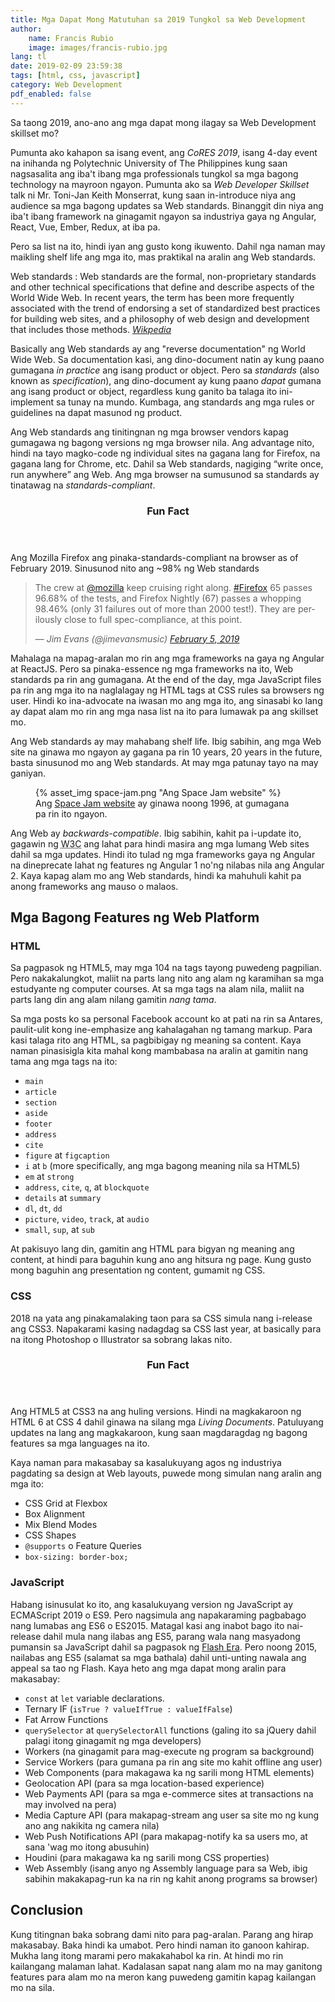 ```yaml
---
title: Mga Dapat Mong Matutuhan sa 2019 Tungkol sa Web Development
author:
    name: Francis Rubio
    image: images/francis-rubio.jpg
lang: tl
date: 2019-02-09 23:59:38
tags: [html, css, javascript]
category: Web Development
pdf_enabled: false
---
```


Sa taong 2019, ano-ano ang mga dapat mong ilagay sa Web Development skillset mo?

<!--more-->

Pumunta ako kahapon sa isang event, ang <i>CoRES 2019</i>, isang 4-day event na inihanda ng Polytechnic University of The Philippines kung saan nagsasalita ang iba't ibang mga professionals tungkol sa mga bagong technology na mayroon ngayon. Pumunta ako sa <cite>Web Developer Skillset</cite> talk ni Mr. Toni-Jan Keith Monserrat, kung saan in-introduce niya ang audience sa mga bagong updates sa Web standards. Binanggit din niya ang iba't ibang framework na ginagamit ngayon sa industriya gaya ng Angular, React, Vue, Ember, Redux, at iba pa.

Pero sa list na ito, hindi iyan ang gusto kong ikuwento. Dahil nga naman may maikling shelf life ang mga ito, mas praktikal na aralin ang Web standards.

Web standards
: Web standards are the formal, non-proprietary standards and other technical specifications that define and describe aspects of the World Wide Web. In recent years, the term has been more frequently associated with the trend of endorsing a set of standardized best practices for building web sites, and a philosophy of web design and development that includes those methods. <cite>[Wikpedia](https://en.wikipedia.org/wiki/Web_standards)</cite>

Basically ang Web standards ay ang "reverse documentation" ng World Wide Web. Sa documentation kasi, ang dino-document natin ay kung paano gumagana <em>in practice</em> ang isang product or object. Pero sa <dfn lang="en">standards</dfn> (also known as <i lang="en">specification</i>), ang dino-document ay kung paano <em>dapat</em> gumana ang isang product or object, regardless kung ganito ba talaga ito ini-implement sa tunay na mundo. Kumbaga, ang standards ang mga rules or guidelines na dapat masunod ng product.

Ang Web standards ang tinitingnan ng mga browser vendors kapag gumagawa ng bagong versions ng mga browser nila. Ang advantage nito, hindi na tayo magko-code ng individual sites na gagana lang for Firefox, na gagana lang for Chrome, etc. Dahil sa Web standards, nagiging <q>write once, run anywhere</q> ang Web. Ang mga browser na sumusunod sa standards ay tinatawag na <dfn lang="en">standards-compliant</dfn>.

<aside class="side-callout">
  <header>
    <h3>Fun Fact</h3>
  </header>
  <div>
    <p>Ang Mozilla Firefox ang pinaka-standards-compliant na browser as of February 2019. Sinusunod nito ang ~98% ng Web standards</p>

  <blockquote class="twitter-tweet">
    <p lang="en" dir="ltr">
    The crew at <a href="https://twitter.com/mozilla?ref_src=twsrc%5Etfw">@mozilla</a> keep cruising right along. <a href="https://twitter.com/hashtag/Firefox?src=hash&amp;ref_src=twsrc%5Etfw">#Firefox</a> 65 passes 96.68% of the tests, and Firefox Nightly (67) passes a whopping 98.46% (only 31 failures out of more than 2000 test!). They are perilously close to full spec-compliance, at this point.
    </p>
    &mdash; <cite>Jim Evans (@jimevansmusic) <a href="https://twitter.com/jimevansmusic/status/1092901252650946561?ref_src=twsrc%5Etfw">February 5, 2019</a></cite>
    </blockquote>
</aside>

Mahalaga na mapag-aralan mo rin ang mga frameworks na gaya ng Angular at ReactJS. Pero sa pinaka-essence ng mga frameworks na ito, Web standards pa rin ang gumagana. At the end of the day, mga JavaScript files pa rin ang mga ito na naglalagay ng HTML tags at CSS rules sa browsers ng user. Hindi ko ina-advocate na iwasan mo ang mga ito, ang sinasabi ko lang ay dapat alam mo rin ang mga nasa list na ito para lumawak pa ang skillset mo.

Ang Web standards ay may mahabang shelf life. Ibig sabihin, ang mga Web site na ginawa mo ngayon ay gagana pa rin 10 years, 20 years in the future, basta sinusunod mo ang Web standards. At may mga patunay tayo na may ganiyan.

<style>
  @media only screen and (min-width: 768px) {
    #space-jam {
      margin-left: -3rem;
      max-width: 30ch;
    }
  }
</style>

<figure class="img-wrapper">
  {% asset_img space-jam.png "Ang Space Jam website" %}
  <figcaption>Ang <a href="https://www.warnerbros.com/archive/spacejam/movie/jam.htm">Space Jam website</a> ay ginawa noong 1996, at gumagana pa rin ito ngayon.</figcaption>
</figure>

Ang Web ay <dfn lang="en">backwards-compatible</dfn>. Ibig sabihin, kahit pa i-update ito, gagawin ng <abbr title="World Wide Web Consortium">W3C</abbr> ang lahat para hindi masira ang mga lumang Web sites dahil sa mga updates. Hindi ito tulad ng mga frameworks gaya ng Angular na dineprecate lahat ng features ng Angular 1 no'ng nilabas nila ang Angular 2. Kaya kapag alam mo ang Web standards, hindi ka mahuhuli kahit pa anong frameworks ang mauso o malaos.

## Mga Bagong Features ng Web Platform

### HTML

Sa pagpasok ng HTML5, may mga 104 na tags tayong puwedeng pagpilian. Pero nakakalungkot, maliit na parts lang nito ang alam ng karamihan sa mga estudyante ng computer courses. At sa mga tags na alam nila, maliit na parts lang din ang alam nilang gamitin <em>nang tama</em>.

Sa mga posts ko sa personal Facebook account ko at pati na rin sa Antares, paulit-ulit kong ine-emphasize ang kahalagahan ng tamang markup. Para kasi talaga rito ang HTML, sa pagbibigay ng meaning sa content. Kaya naman pinasisigla kita mahal kong mambabasa na aralin at gamitin nang tama ang mga tags na ito:

- `main`
- `article`
- `section`
- `aside`
- `footer`
- `address`
- `cite`
- `figure` at `figcaption`
- `i` at `b` (more specifically, ang mga bagong meaning nila sa HTML5)
- `em` at `strong`
- `address`, `cite`, `q`, at `blockquote`
- `details` at `summary`
- `dl`, `dt`, `dd`
- `picture`, `video`, `track`, at `audio`
- `small`, `sup`, at `sub`

At pakisuyo lang din, gamitin ang HTML para bigyan ng meaning ang content, at hindi para baguhin kung ano ang hitsura ng page. Kung gusto mong baguhin ang presentation ng content, gumamit ng CSS.

### CSS

2018 na yata ang pinakamalaking taon para sa CSS simula nang i-release ang CSS3. Napakarami kasing nadagdag sa CSS last year, at basically para na itong Photoshop o Illustrator sa sobrang lakas nito.

<aside class="side-callout">
  <header>
    <h3>Fun Fact</h3>
  </header>
  <div>
    <p>Ang HTML5 at CSS3 na ang huling versions. Hindi na magkakaroon ng HTML 6 at CSS 4 dahil ginawa na silang mga <i>Living Documents</i>. Patuluyang updates na lang ang magkakaroon, kung saan magdaragdag ng bagong features sa mga languages na ito.</p>
</aside>

Kaya naman para makasabay sa kasalukuyang agos ng industriya pagdating sa design at Web layouts, puwede mong simulan nang aralin ang mga ito:

- CSS Grid at Flexbox
- Box Alignment
- Mix Blend Modes
- CSS Shapes
- `@supports` o Feature Queries
- `box-sizing: border-box;`

### JavaScript

Habang isinusulat ko ito, ang kasalukuyang version ng JavaScript ay ECMAScript 2019 o ES9. Pero nagsimula ang napakaraming pagbabago nang lumabas ang ES6 o ES2015. Matagal kasi ang inabot bago ito nai-release dahil mula nang ilabas ang ES5, parang wala nang masyadong pumansin sa JavaScript dahil sa pagpasok ng [Flash Era](/antares-blog/tl/Intrinsic-Web-Design-Ito-na-ba-ang-Wakas-ng-Responsive-Web/#flash). Pero noong 2015, nailabas ang ES5 (salamat sa mga bathala) dahil unti-unting nawala ang appeal sa tao ng Flash. Kaya heto ang mga dapat mong aralin para makasabay:

- `const` at `let` variable declarations.
- Ternary IF (`isTrue ? valueIfTrue : valueIfFalse`)
- Fat Arrow Functions
- `querySelector` at `querySelectorAll` functions (galing ito sa jQuery dahil palagi itong ginagamit ng mga developers)
- Workers (na ginagamit para mag-execute ng program sa background)
- Service Workers (para gumana pa rin ang site mo kahit offline ang user)
- Web Components (para makagawa ka ng sarili mong HTML elements)
- Geolocation API (para sa mga location-based experience)
- Web Payments API (para sa mga e-commerce sites at transactions na may involved na pera)
- Media Capture API (para makapag-stream ang user sa site mo ng kung ano ang nakikita ng camera nila)
- Web Push Notifications API (para makapag-notify ka sa users mo, at sana 'wag mo itong abusuhin)
- Houdini (para makagawa ka ng sarili mong CSS properties)
- Web Assembly (isang anyo ng Assembly language para sa Web, ibig sabihin makakapag-run ka na rin ng kahit anong programs sa browser)

## Conclusion

Kung titingnan baka sobrang dami nito para pag-aralan. Parang ang hirap makasabay. Baka hindi ka umabot. Pero hindi naman ito ganoon kahirap. Mukha lang itong marami pero makakahabol ka rin. At hindi mo rin kailangang malaman lahat. Kadalasan sapat nang alam mo na may ganitong features para alam mo na meron kang puwedeng gamitin kapag kailangan mo na sila.
